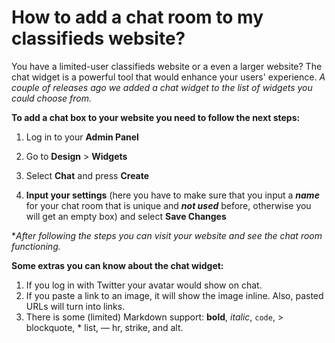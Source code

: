 # How to add a chat room to my classifieds website?

You have a limited-user classifieds website or a even a larger website? The chat widget is a powerful tool that would enhance your users' experience. *A couple of releases ago we added a chat widget to the list of widgets you could choose from.*

**To add a chat box to your website you need to follow the next steps:**

1.  Log in to your  **Admin Panel**
2.  Go to  **Design**  >  **Widgets**
3.  Select  **Chat**  and press  **Create**

4.  **Input your settings**  (here you have to make sure that you input a ***name*** for your chat room that is unique and ***not used*** before, otherwise you will get an empty box) and select  **Save Changes**


**After following the steps you can visit your website and see the chat room functioning.*

**Some extras you can know about the chat widget:**

1.  If you log in with Twitter your avatar would show on chat.
2.  If you paste a link to an image, it will show the image inline. Also, pasted URLs will turn into links.
3.  There is some (limited) Markdown support: __bold__, _italic_, `code`, > blockquote, * list, — hr,  strike, and alt.
